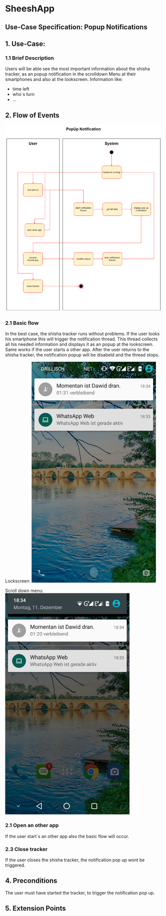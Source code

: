 # SheeshApp
## Use-Case Specification: Popup Notifications



## 1. Use-Case: 

### 1.1 Brief Description

Users will be able see the most important information about the shisha tracker, as an popup notification in the scrolldown Menu at their smartphones and also at the lookscreen. 
Information like:
* time left
* who´s turn 
* ...


## 2. Flow of Events

<img src="/documentation/UC_popupNotification.png" alt="PopUp Notification" width="700" />

### 2.1 Basic flow

In the best case, the shisha tracker runs without problems. If the user looks his smartphone this will trigger the notification thread.
This thread collects all his needed information and displays it as an popup at the lookscreen. Same works if the user starts a other app. After the user returns to the shisha tracker, the notification popup will be disabeld and the thread stops. 

Lockscreen:
<img src="/screenshots/UC_popupNotificationLock.jpeg" alt="Pop Up Notification Lockscreen" width="400" />

Scroll down menu:
<img src="/screenshots/UC_popUpNotificationScrolldown.jpeg" alt="Pop Up Notification scrolldown menu" width="400" />


### 2.1 Open an other app

If the user start´s an other app also the basic flow will occur. 

### 2.3 Close tracker

If the user closes the shisha tracker, the notification pop up wont be triggered. 

## 4. Preconditions

The user must have started the tracker, to trigger the notification pop up.

## 5. Extension Points
